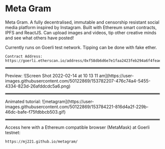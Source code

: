# Meta Gram
Meta Gram. A fully decentralised, immutable and censorship resistant social media platform inspired by Instagram. Built with Ethereum smart contracts, IPFS and ReactJS. Can upload images and videos, tip other creative minds and see what others have posted!

Currently runs on Goerli test network. Tipping can be done with fake ether. 

```
Contract Address: https://goerli.etherscan.io/address/0xf58db6d6e7e1faa2423feb294a6f4feaef8dffb2
```
<hr style="border:2px solid gray"> </hr>
<p>
Preview:
![Screen Shot 2022-02-14 at 10 13 11 am](https://user-images.githubusercontent.com/50122869/153782207-476c74a4-5455-4334-823d-26afddcdc5a6.png)
</p>
<hr style="border:2px solid gray"> </hr>
<p>
Animated tutorial:
![metagram](https://user-images.githubusercontent.com/50122869/153784221-816d4a2f-229b-46dc-bafe-f75fdbbcb503.gif)
</p>

<hr style="border:2px solid gray"> </hr>
<p>
Access here with a Ethereum compatible browser (MetaMask) at Goerli testnet:

```
https://mj221.github.io/metagram/
```
</p>
